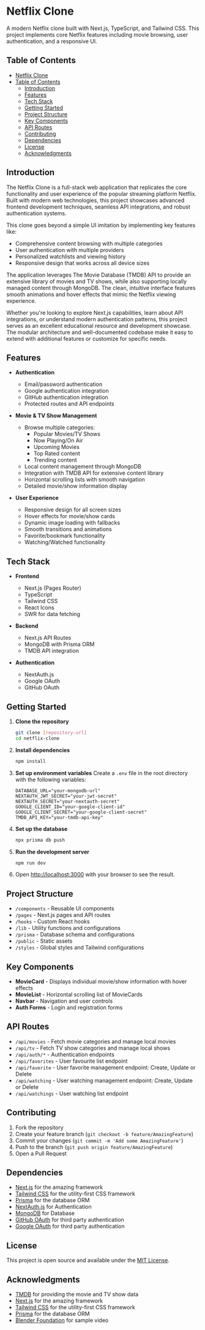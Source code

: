 # Netflix Clone

A modern Netflix clone built with Next.js, TypeScript, and Tailwind CSS. This project implements core Netflix features including movie browsing, user authentication, and a responsive UI.

## Table of Contents

- [Netflix Clone](#netflix-clone)
- [Table of Contents](#table-of-contents)
  - [Introduction](#introduction)
  - [Features](#features)
  - [Tech Stack](#tech-stack)
  - [Getting Started](#getting-started)
  - [Project Structure](#project-structure)
  - [Key Components](#key-components)
  - [API Routes](#api-routes)
  - [Contributing](#contributing)
  - [Dependencies](#dependencies)
  - [License](#license)
  - [Acknowledgments](#acknowledgments)

## Introduction

The Netflix Clone is a full-stack web application that replicates the core functionality and user experience of the popular streaming platform Netflix. Built with modern web technologies, this project showcases advanced frontend development techniques, seamless API integrations, and robust authentication systems.

This clone goes beyond a simple UI imitation by implementing key features like:

- Comprehensive content browsing with multiple categories
- User authentication with multiple providers
- Personalized watchlists and viewing history
- Responsive design that works across all device sizes

The application leverages The Movie Database (TMDB) API to provide an extensive library of movies and TV shows, while also supporting locally managed content through MongoDB. The clean, intuitive interface features smooth animations and hover effects that mimic the Netflix viewing experience.

Whether you're looking to explore Next.js capabilities, learn about API integrations, or understand modern authentication patterns, this project serves as an excellent educational resource and development showcase. The modular architecture and well-documented codebase make it easy to extend with additional features or customize for specific needs.

## Features

- **Authentication**

  - Email/password authentication
  - Google authentication integration
  - GitHub authentication integration
  - Protected routes and API endpoints

- **Movie & TV Show Management**

  - Browse multiple categories:
    - Popular Movies/TV Shows
    - Now Playing/On Air
    - Upcoming Movies
    - Top Rated content
    - Trending content
  - Local content management through MongoDB
  - Integration with TMDB API for extensive content library
  - Horizontal scrolling lists with smooth navigation
  - Detailed movie/show information display

- **User Experience**
  - Responsive design for all screen sizes
  - Hover effects for movie/show cards
  - Dynamic image loading with fallbacks
  - Smooth transitions and animations
  - Favorite/bookmark functionality
  - Watching/Watched functionality

## Tech Stack

- **Frontend**

  - Next.js (Pages Router)
  - TypeScript
  - Tailwind CSS
  - React Icons
  - SWR for data fetching

- **Backend**

  - Next.js API Routes
  - MongoDB with Prisma ORM
  - TMDB API integration

- **Authentication**
  - NextAuth.js
  - Google OAuth
  - GitHub OAuth

## Getting Started

1. **Clone the repository**

   ```bash
   git clone [repository-url]
   cd netflix-clone
   ```

2. **Install dependencies**

   ```bash
   npm install
   ```

3. **Set up environment variables**
   Create a `.env` file in the root directory with the following variables:

   ```env
   DATABASE_URL="your-mongodb-url"
   NEXTAUTH_JWT_SECRET="your-jwt-secret"
   NEXTAUTH_SECRET="your-nextauth-secret"
   GOOGLE_CLIENT_ID="your-google-client-id"
   GOOGLE_CLIENT_SECRET="your-google-client-secret"
   TMDB_API_KEY="your-tmdb-api-key"
   ```

4. **Set up the database**

   ```bash
   npx prisma db push
   ```

5. **Run the development server**

   ```bash
   npm run dev
   ```

6. Open [http://localhost:3000](http://localhost:3000) with your browser to see the result.

## Project Structure

- `/components` - Reusable UI components
- `/pages` - Next.js pages and API routes
- `/hooks` - Custom React hooks
- `/lib` - Utility functions and configurations
- `/prisma` - Database schema and configurations
- `/public` - Static assets
- `/styles` - Global styles and Tailwind configurations

## Key Components

- **MovieCard** - Displays individual movie/show information with hover effects
- **MovieList** - Horizontal scrolling list of MovieCards
- **Navbar** - Navigation and user controls
- **Auth Forms** - Login and registration forms

## API Routes

- `/api/movies` - Fetch movie categories and manage local movies
- `/api/tv` - Fetch TV show categories and manage local shows
- `/api/auth/*` - Authentication endpoints
- `/api/favorites` - User favourite list endpoint
- `/api/favorite` - User favorite management endpoint: Create, Update or Delete
- `/api/watching` - User watching management endpoint: Create, Update or Delete
- `/api/watchings` - User watching list endpoint

## Contributing

1. Fork the repository
2. Create your feature branch (`git checkout -b feature/AmazingFeature`)
3. Commit your changes (`git commit -m 'Add some AmazingFeature'`)
4. Push to the branch (`git push origin feature/AmazingFeature`)
5. Open a Pull Request

## Dependencies

- [Next.js](https://nextjs.org/) for the amazing framework
- [Tailwind CSS](https://tailwindcss.com/) for the utility-first CSS framework
- [Prisma](https://www.prisma.io/) for the database ORM
- [NextAuth.js](https://next-auth.js.org/getting-started/example) for Authentication
- [MongoDB](https://www.mongodb.com/docs/atlas/) for Database
- [GitHub OAuth](https://docs.github.com/en/apps/oauth-apps/building-oauth-apps/creating-an-oauth-app) for third party authentication
- [Google OAuth](https://developers.google.com/identity/protocols/oauth2) for third party authentication

## License

This project is open source and available under the [MIT License](LICENSE).

## Acknowledgments

- [TMDB](https://www.themoviedb.org/) for providing the movie and TV show data
- [Next.js](https://nextjs.org/) for the amazing framework
- [Tailwind CSS](https://tailwindcss.com/) for the utility-first CSS framework
- [Prisma](https://www.prisma.io/) for the database ORM
- [Blender Foundation](https://studio.blender.org/films/?utm_medium=www-footer) for sample video
